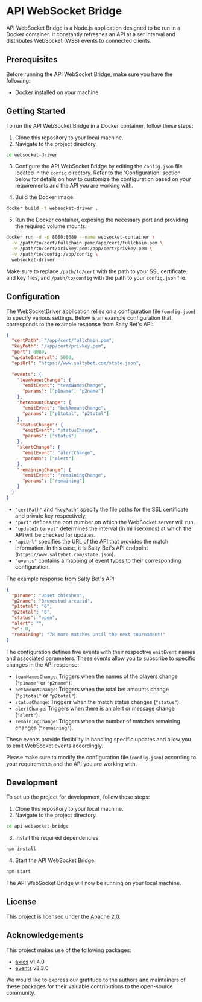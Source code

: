 # API WebSocket Bridge

API WebSocket Bridge is a Node.js application designed to be run in a Docker container. It constantly refreshes an API at a set interval and distributes WebSocket (WSS) events to connected clients.

## Prerequisites

Before running the API WebSocket Bridge, make sure you have the following:

- Docker installed on your machine.

## Getting Started

To run the API WebSocket Bridge in a Docker container, follow these steps:

1. Clone this repository to your local machine.
2. Navigate to the project directory.

```bash
cd websocket-driver
```

3. Configure the API WebSocket Bridge by editing the `config.json` file located in the `config` directory. Refer to the 'Configuration' section below for details on how to customize the configuration based on your requirements and the API you are working with.

4. Build the Docker image.

```bash
docker build -t websocket-driver .
```

5. Run the Docker container, exposing the necessary port and providing the required volume mounts.

```bash
docker run -d -p 8080:8080 --name websocket-container \
  -v /path/to/cert/fullchain.pem:/app/cert/fullchain.pem \
  -v /path/to/cert/privkey.pem:/app/cert/privkey.pem \
  -v /path/to/config:/app/config \
  websocket-driver
```

Make sure to replace `/path/to/cert` with the path to your SSL certificate and key files, and `/path/to/config` with the path to your `config.json` file.


## Configuration

The WebSocketDriver application relies on a configuration file (`config.json`) to specify various settings. Below is an example configuration that corresponds to the example response from Salty Bet's API:

```json
{
  "certPath": "/app/cert/fullchain.pem",
  "keyPath": "/app/cert/privkey.pem",
  "port": 8080,
  "updateInterval": 5000,
  "apiUrl": "https://www.saltybet.com/state.json",
  
  "events": {
    "teamNamesChange": {
      "emitEvent": "teamNamesChange",
      "params": ["p1name", "p2name"] 
    },
    "betAmountChange": {
      "emitEvent": "betAmountChange",
      "params": ["p1total", "p2total"]
    },
    "statusChange": {
      "emitEvent": "statusChange",
      "params": ["status"]
    },
    "alertChange": {
      "emitEvent": "alertChange",
      "params": ["alert"]
    },
    "remainingChange": {
      "emitEvent": "remainingChange",
      "params": ["remaining"]
    }
  }
}
```

- `"certPath"` and `"keyPath"` specify the file paths for the SSL certificate and private key respectively.
- `"port"` defines the port number on which the WebSocket server will run.
- `"updateInterval"` determines the interval (in milliseconds) at which the API will be checked for updates.
- `"apiUrl"` specifies the URL of the API that provides the match information. In this case, it is Salty Bet's API endpoint (`https://www.saltybet.com/state.json`).
- `"events"` contains a mapping of event types to their corresponding configuration.

The example response from Salty Bet's API:

```json
{
  "p1name": "Upset chieshen",
  "p2name": "Brunestud arcueid",
  "p1total": "0",
  "p2total": "0",
  "status": "open",
  "alert": "",
  "x": 0,
  "remaining": "78 more matches until the next tournament!"
}
```

The configuration defines five events with their respective `emitEvent` names and associated parameters. These events allow you to subscribe to specific changes in the API response:

- `teamNamesChange`: Triggers when the names of the players change (`"p1name"` or `"p2name"`).
- `betAmountChange`: Triggers when the total bet amounts change (`"p1total"` or `"p2total"`).
- `statusChange`: Triggers when the match status changes (`"status"`).
- `alertChange`: Triggers when there is an alert or message change (`"alert"`).
- `remainingChange`: Triggers when the number of matches remaining changes (`"remaining"`).

These events provide flexibility in handling specific updates and allow you to emit WebSocket events accordingly.

Please make sure to modify the configuration file (`config.json`) according to your requirements and the API you are working with.

## Development

To set up the project for development, follow these steps:

1. Clone this repository to your local machine.
2. Navigate to the project directory.

```bash
cd api-websocket-bridge
```

3. Install the required dependencies.

```bash
npm install
```

4. Start the API WebSocket Bridge.

```bash
npm start
```

The API WebSocket Bridge will now be running on your local machine.

## License

This project is licensed under the [Apache 2.0](LICENSE).

## Acknowledgements

This project makes use of the following packages:

- [axios](https://www.npmjs.com/package/axios) v1.4.0
- [events](https://www.npmjs.com/package/events) v3.3.0

We would like to express our gratitude to the authors and maintainers of these packages for their valuable contributions to the open-source community.
